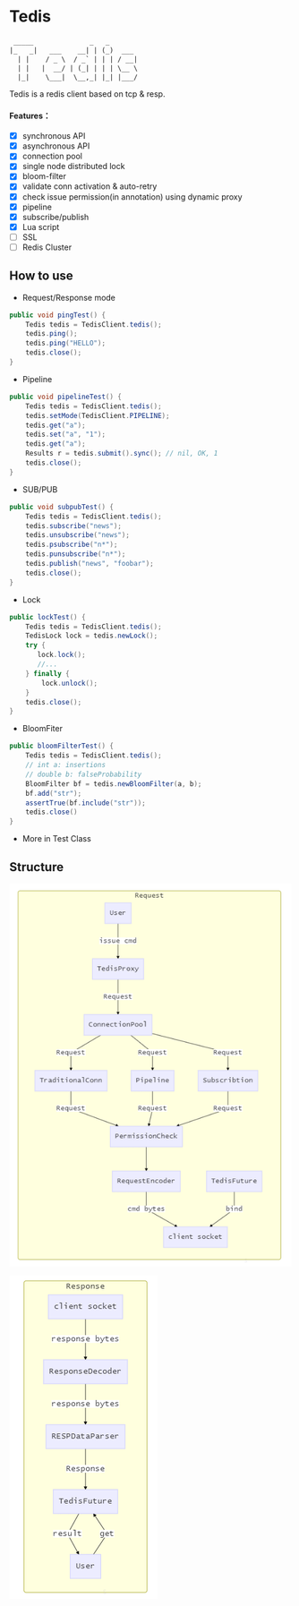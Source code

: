# Tedis 
```
 _____              _   _
|_   _|   ___    __| | (_)  ___
  | |    / _ \  / _` | | | / __|
  | |   |  __/ | (_| | | | \__ \
  |_|    \___|  \__,_| |_| |___/
```
Tedis is a redis client based on tcp & resp.

#### Features：

- [x] synchronous API
- [x] asynchronous API
- [x] connection pool
- [x] single node distributed lock
- [x] bloom-filter
- [x] validate conn activation & auto-retry
- [x] check issue permission(in annotation) using dynamic proxy
- [x] pipeline
- [x] subscribe/publish
- [x] Lua script
- [ ] SSL
- [ ] Redis Cluster

## How to use
* Request/Response mode
```java
public void pingTest() {
    Tedis tedis = TedisClient.tedis();
    tedis.ping();
    tedis.ping("HELLO");
    tedis.close();
}
```
* Pipeline
```java
public void pipelineTest() {
    Tedis tedis = TedisClient.tedis();
    tedis.setMode(TedisClient.PIPELINE);
    tedis.get("a");
    tedis.set("a", "1");
    tedis.get("a");
    Results r = tedis.submit().sync(); // nil, OK, 1
    tedis.close();
}
```
* SUB/PUB
```java
public void subpubTest() {
    Tedis tedis = TedisClient.tedis();
    tedis.subscribe("news");
    tedis.unsubscribe("news");
    tedis.psubscribe("n*");
    tedis.punsubscribe("n*");
    tedis.publish("news", "foobar");
    tedis.close();
}
```
* Lock
```java
public lockTest() {
    Tedis tedis = TedisClient.tedis();
    TedisLock lock = tedis.newLock();
    try {
       lock.lock();
       //...
    } finally {
        lock.unlock();
    }
    tedis.close();
}
```
* BloomFiter
```java
public bloomFilterTest() {
    Tedis tedis = TedisClient.tedis();
    // int a: insertions
    // double b: falseProbability
    BloomFilter bf = tedis.newBloomFilter(a, b);
    bf.add("str");
    assertTrue(bf.include("str"));
    tedis.close()
}
```

* More in Test Class

## Structure

![](/doc/Request.png)

![](doc/Response.png)

